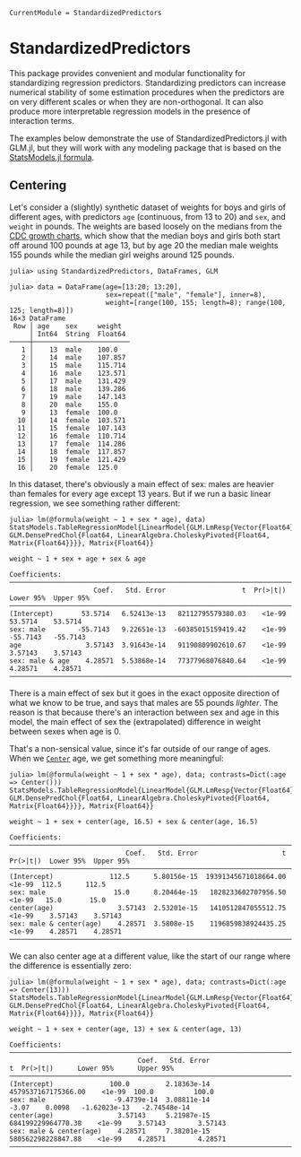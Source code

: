 ```@meta
CurrentModule = StandardizedPredictors
```

# StandardizedPredictors

This package provides convenient and modular functionality for standardizing
regression predictors.  Standardizing predictors can increase numerical
stability of some estimation procedures when the predictors are on very
different scales or when they are non-orthogonal.  It can also produce more
interpretable regression models in the presence of interaction terms.

The examples below demonstrate the use of StandardizedPredictors.jl with GLM.jl,
but they will work with any modeling package that is based on the [StatsModels.jl
formula](https://juliastats.org/StatsModels.jl/stable/formula/).

## Centering

Let's consider a (slightly) synthetic dataset of weights for boys and girls of
different ages, with predictors `age` (continuous, from 13 to 20) and `sex`, and
`weight` in pounds.  The weights are based loosely on the medians from the [CDC
growth charts](https://www.cdc.gov/growthcharts/html_charts/wtage.htm), which
show that the median boys and girls both start off around 100 pounds at age 13,
but by age 20 the median male weights 155 pounds while the median girl weighs
around 125 pounds.

```jldoctest centering
julia> using StandardizedPredictors, DataFrames, GLM

julia> data = DataFrame(age=[13:20; 13:20], 
                        sex=repeat(["male", "female"], inner=8),
                        weight=[range(100, 155; length=8); range(100, 125; length=8)])
16×3 DataFrame
 Row │ age    sex     weight  
     │ Int64  String  Float64 
─────┼────────────────────────
   1 │    13  male    100.0
   2 │    14  male    107.857
   3 │    15  male    115.714
   4 │    16  male    123.571
   5 │    17  male    131.429
   6 │    18  male    139.286
   7 │    19  male    147.143
   8 │    20  male    155.0
   9 │    13  female  100.0
  10 │    14  female  103.571
  11 │    15  female  107.143
  12 │    16  female  110.714
  13 │    17  female  114.286
  14 │    18  female  117.857
  15 │    19  female  121.429
  16 │    20  female  125.0
```

In this dataset, there's obviously a main effect of sex: males are heavier than
females for every age except 13 years.  But if we run a basic linear regression, we
see something rather different:

```jldoctest centering
julia> lm(@formula(weight ~ 1 + sex * age), data)
StatsModels.TableRegressionModel{LinearModel{GLM.LmResp{Vector{Float64}}, GLM.DensePredChol{Float64, LinearAlgebra.CholeskyPivoted{Float64, Matrix{Float64}}}}, Matrix{Float64}}

weight ~ 1 + sex + age + sex & age

Coefficients:
───────────────────────────────────────────────────────────────────────────────────────────
                     Coef.   Std. Error                   t  Pr(>|t|)  Lower 95%  Upper 95%
───────────────────────────────────────────────────────────────────────────────────────────
(Intercept)       53.5714   6.52413e-13   82112795579380.03    <1e-99   53.5714    53.5714
sex: male        -55.7143   9.22651e-13  -60385015159419.42    <1e-99  -55.7143   -55.7143
age                3.57143  3.91643e-14   91190809902610.67    <1e-99    3.57143    3.57143
sex: male & age    4.28571  5.53868e-14   77377968076840.64    <1e-99    4.28571    4.28571
───────────────────────────────────────────────────────────────────────────────────────────
```

There is a main effect of sex but it goes in the exact opposite direction of
what we know to be true, and says that males are 55 pounds *lighter*.  The
reason is that because there's an interaction between sex and age in this model,
the main effect of sex the (extrapolated) difference in weight between sexes
when age is 0.

That's a non-sensical value, since it's far outside of our range of ages.  When
we [`Center`](@ref) age, we get something more meaningful:

```jldoctest centering
julia> lm(@formula(weight ~ 1 + sex * age), data; contrasts=Dict(:age => Center()))
StatsModels.TableRegressionModel{LinearModel{GLM.LmResp{Vector{Float64}}, GLM.DensePredChol{Float64, LinearAlgebra.CholeskyPivoted{Float64, Matrix{Float64}}}}, Matrix{Float64}}

weight ~ 1 + sex + center(age, 16.5) + sex & center(age, 16.5)

Coefficients:
─────────────────────────────────────────────────────────────────────────────────────────────────────
                             Coef.   Std. Error                     t  Pr(>|t|)  Lower 95%  Upper 95%
─────────────────────────────────────────────────────────────────────────────────────────────────────
(Intercept)              112.5      5.80156e-15  19391345671018664.00    <1e-99  112.5      112.5
sex: male                 15.0      8.20464e-15   1828233602707956.50    <1e-99   15.0       15.0
center(age)                3.57143  2.53201e-15   1410512847055512.75    <1e-99    3.57143    3.57143
sex: male & center(age)    4.28571  3.5808e-15    1196859838924435.25    <1e-99    4.28571    4.28571
─────────────────────────────────────────────────────────────────────────────────────────────────────
```

We can also center age at a different value, like the start of our range where
the difference is essentially zero:

```jldoctest centering
julia> lm(@formula(weight ~ 1 + sex * age), data; contrasts=Dict(:age => Center(13)))
StatsModels.TableRegressionModel{LinearModel{GLM.LmResp{Vector{Float64}}, GLM.DensePredChol{Float64, LinearAlgebra.CholeskyPivoted{Float64, Matrix{Float64}}}}, Matrix{Float64}}

weight ~ 1 + sex + center(age, 13) + sex & center(age, 13)

Coefficients:
───────────────────────────────────────────────────────────────────────────────────────────────────────────────
                                Coef.   Std. Error                    t  Pr(>|t|)      Lower 95%      Upper 95%
───────────────────────────────────────────────────────────────────────────────────────────────────────────────
(Intercept)              100.0         2.18363e-14  4579537167175366.00    <1e-99  100.0          100.0
sex: male                 -9.4739e-14  3.08811e-14                -3.07    0.0098   -1.62023e-13   -2.74548e-14
center(age)                3.57143     5.21987e-15   684199229964770.38    <1e-99    3.57143        3.57143
sex: male & center(age)    4.28571     7.38201e-15   580562298228847.88    <1e-99    4.28571        4.28571
───────────────────────────────────────────────────────────────────────────────────────────────────────────────
```
